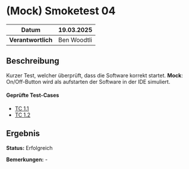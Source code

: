 # (Mock) Smoketest 04

| **Datum**          | 19.03.2025       |
|---------------------|------------------|
| **Verantwortlich**  | Ben Woodtli      |

## Beschreibung 
Kurzer Test, welcher überprüft, dass die Software korrekt startet.
**Mock**: On/Off-Button wird als aufstarten der Software in der IDE simuliert. 

#### Geprüfte Test-Cases
- [TC 1.1](../../TestCases/TC_1_1_FridgelyEinschalten.md)
- [TC 1.2](../../TestCases/TC_1_2_FridgelyAusschalten.md)


## Ergebnis
**Status:** Erfolgreich

**Bemerkungen:** -